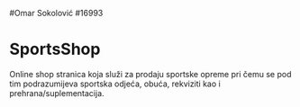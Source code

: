 #Omar Sokolović
#16993

# SportsShop
Online shop stranica koja služi za prodaju sportske opreme pri čemu se pod tim podrazumijeva sportska odjeća, obuća, rekviziti kao i prehrana/suplementacija.
